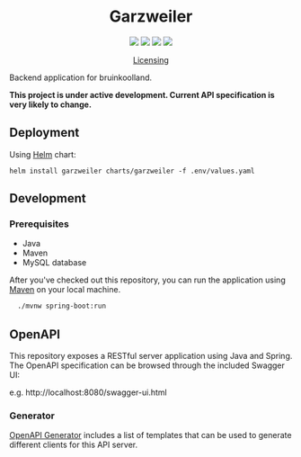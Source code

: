 <h1 align="center">
Garzweiler
</h1>

<p align="center">
    <a href="https://github.com/bruinkool/garzweiler/commits/" title="Last Commit"><img src="https://img.shields.io/github/last-commit/bruinkool/garzweiler?style=flat"></a>
    <a href="https://github.com/bruinkool/garzweiler/issues" title="Open Issues"><img src="https://img.shields.io/github/issues/bruinkool/garzweiler?style=flat"></a>
    <a href="https://github.com/bruinkool/garzweiler/blob/main/LICENSE" title="License"><img src="https://img.shields.io/badge/License-MIT-green.svg"></a>
    <a href="https://bruinkool.land/" title="Bruinkoolland"><img src="https://img.shields.io/website?down_color=red&down_message=offline&label=bruinkool.land&up_color=green&up_message=online&url=https%3A%2F%2Fbruinkool.land"></a>
</p>

<p align="center">
  <a href="./LICENSE">Licensing</a>
</p>

Backend application for bruinkoolland.

**This project is under active development. Current API specification is very likely to change.**

## Deployment

Using [Helm](https://helm.sh/) chart:
```
helm install garzweiler charts/garzweiler -f .env/values.yaml
```

## Development

### Prerequisites
- Java
- Maven
- MySQL database

After you've checked out this repository, you can run the application using [Maven](https://maven.apache.org) on your local machine.

```bash
  ./mvnw spring-boot:run
```

## OpenAPI

This repository exposes a RESTful server application using Java and Spring.
The OpenAPI specification can be browsed through the included Swagger UI:

e.g. http://localhost:8080/swagger-ui.html

### Generator

[OpenAPI Generator](https://openapi-generator.tech/docs/generators/) includes a list of templates that can be used to generate different clients for this API server.
